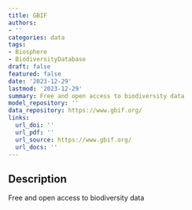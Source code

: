 ```yaml
---
title: GBIF
authors:
- ''
categories: data
tags:
- Biosphere
- BiodiversityDatabase
draft: false
featured: false
date: '2023-12-29'
lastmod: '2023-12-29'
summary: Free and open access to biodiversity data
model_repository: ''
data_repository: https://www.gbif.org/
links:
  url_doi: ''
  url_pdf: ''
  url_source: https://www.gbif.org/
  url_docs: ''
---
```


## Description

Free and open access to biodiversity data

